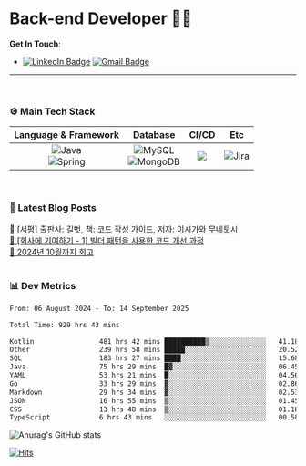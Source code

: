 # Back-end Developer 👋👋


**Get In Touch**: 
- [![LinkedIn Badge](http://img.shields.io/badge/-LinkedIn-0072b1?style=flat&logo=linkedin&link=https://www.linkedin.com/in/youhee-lee-5b358b20b/)](https://www.linkedin.com/in/youhee-lee-5b358b20b/) [![Gmail Badge](https://img.shields.io/badge/Gmail-d14836?style=flat&logo=Gmail&logoColor=white&link=mailto:bnm1128@gmail.com)](mailto:bnm1128@gmail.com)
---

<br>

### ⚙️ Main Tech Stack
|                                                                          Language & Framework                                                                           |                                                                                                            Database                                                                                                             |                                               CI/CD                                               |    Etc    |
|:-----------------------------------------------------------------------------------------------------------------------------------------------------------------------:|:-------------------------------------------------------------------------------------------------------------------------------------------------------------------------------------------------------------------------------:|:-------------------------------------------------------------------------------------------------:|:---------:|
| ![Java](http://img.shields.io/badge/-Java-007396?style=for-the-badge&logo=Java)<br/>![Spring](http://img.shields.io/badge/-Spring-47A248?style=for-the-badge&logo=Spring&logoColor=white) | ![MySQL](https://shields.io/badge/MySQL-lightgrey?logo=mysql&style=for-the-badge&logoColor=white&labelColor=blue) <br/>![MongoDB](http://img.shields.io/badge/-MongoDB-47A248?style=for-the-badge&logo=MongoDB&logoColor=white) | ![](https://img.shields.io/badge/Jenkins-D24939?style=for-the-badge&logo=Jenkins&logoColor=white) | ![Jira](https://img.shields.io/badge/Jira-0052CC?style=for-the-badge&logo=Jira&logoColor=white) |

<br>

### 📰 Latest Blog Posts
<!-- BLOG-POST-LIST:START --><a href="https://guui-dev-lee.tistory.com/31">🧻  [서평] 출판사: 길벗, 책: 코드 작성 가이드, 저자: 이시가와 무네토시</a><br><a href="https://guui-dev-lee.tistory.com/30">🧻  [회사에 기여하기 - 1] 빌더 패턴을 사용한 코드 개선 과정</a><br><a href="https://guui-dev-lee.tistory.com/29">🧻  2024년 10월까지 회고</a><br><!-- BLOG-POST-LIST:END -->

<br>

### 📊 Dev Metrics 
<!--START_SECTION:waka-->

```txt
From: 06 August 2024 - To: 14 September 2025

Total Time: 929 hrs 43 mins

Kotlin                481 hrs 42 mins ██████████▒░░░░░░░░░░░░░░   41.18 %
Other                 239 hrs 58 mins █████░░░░░░░░░░░░░░░░░░░░   20.52 %
SQL                   183 hrs 27 mins ████░░░░░░░░░░░░░░░░░░░░░   15.68 %
Java                  75 hrs 29 mins  █▓░░░░░░░░░░░░░░░░░░░░░░░   06.45 %
YAML                  53 hrs 21 mins  █░░░░░░░░░░░░░░░░░░░░░░░░   04.56 %
Go                    33 hrs 29 mins  ▓░░░░░░░░░░░░░░░░░░░░░░░░   02.86 %
Markdown              29 hrs 34 mins  ▓░░░░░░░░░░░░░░░░░░░░░░░░   02.53 %
JSON                  16 hrs 55 mins  ▒░░░░░░░░░░░░░░░░░░░░░░░░   01.45 %
CSS                   13 hrs 48 mins  ▒░░░░░░░░░░░░░░░░░░░░░░░░   01.18 %
TypeScript            6 hrs 43 mins   ░░░░░░░░░░░░░░░░░░░░░░░░░   00.58 %
```

<!--END_SECTION:waka-->

![Anurag's GitHub stats](https://github-readme-stats.vercel.app/api?username=gutenLee&show_icons=true&theme=radical)

[![Hits](https://hits.seeyoufarm.com/api/count/incr/badge.svg?url=https://github.com/gutenLEE)](https://github.com/gutenLEE) 
